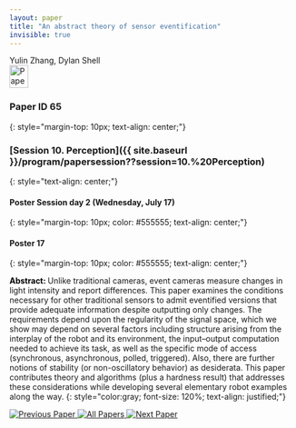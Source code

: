 ```yaml
---
layout: paper
title: "An abstract theory of sensor eventification"
invisible: true
---
```

<div class="paper-authors">
<div class="paper-author-box">
    <div class="paper-author-name">Yulin Zhang, Dylan Shell</div>
    <div class="paper-author-uni"></div>
</div>

</div><div class="paper-pdf">
<div> <a href="http://www.roboticsproceedings.org/rss19/p65.pdf"><img src="{{ site.baseurl }}/images/paper_link.png" alt="Paper Website" width = "33"  height = "40"/></a> </div>
</div>

### Paper ID 65
{: style="margin-top: 10px; text-align: center;"}

### [Session 10. Perception]({{ site.baseurl }}/program/papersession??session=10.%20Perception)
{: style="text-align: center;"}

#### Poster Session day 2 (Wednesday, July 17)
{: style="margin-top: 10px; color: #555555; text-align: center;"}

#### Poster 17
{: style="margin-top: 10px; color: #555555; text-align: center;"}

<b style="color: black;">Abstract: </b>Unlike traditional cameras, event cameras measure changes in light intensity and report differences. This paper examines the conditions necessary for other traditional sensors to admit eventified versions that provide adequate information despite outputting only changes. The requirements depend upon the regularity of the signal space, which we show may depend on several factors including structure arising from the interplay of the robot and its environment, the input–output computation needed to achieve its task, as well as the specific mode of access (synchronous, asynchronous, polled, triggered). Also, there are further notions of stability (or non-oscillatory behavior) as desiderata. This paper contributes theory and algorithms (plus a hardness result) that addresses these considerations while developing several elementary robot examples along the way.
{: style="color:gray; font-size: 120%; text-align: justified;"}


<div class="paper-menu">
<a href="{{ site.baseurl }}/program/papers/064/"> <img src="{{ site.baseurl }}/images/previous_paper_icon.png" alt="Previous Paper" title="Previous Paper"/> </a>
<a href="{{ site.baseurl }}/program/papers"><img src="{{ site.baseurl }}/images/overview_icon.png" alt="All Papers" title="All Papers"/> </a>
<a href="{{ site.baseurl }}/program/papers/066/"> <img src="{{ site.baseurl }}/images/next_paper_icon.png" alt="Next Paper" title="Next Paper"/> </a>

</div>
